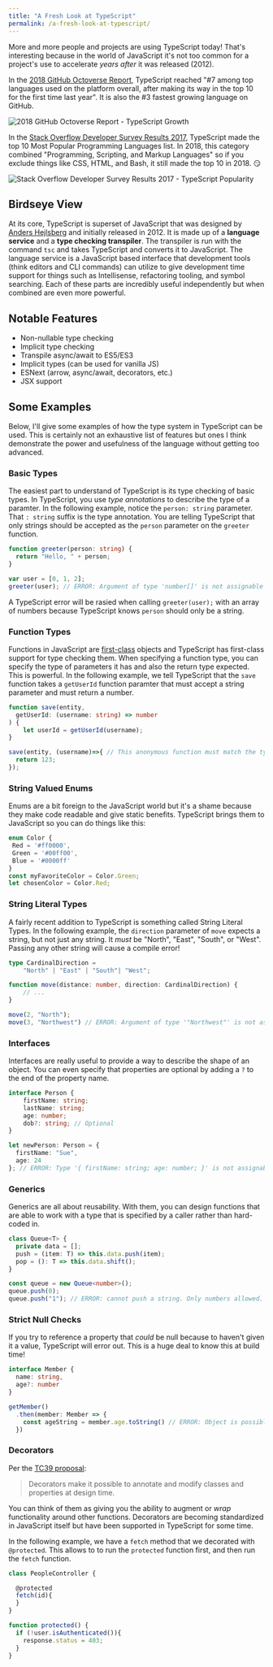 ```yaml
---
title: "A Fresh Look at TypeScript"
permalink: /a-fresh-look-at-typescript/
---
```


More and more people and projects are using TypeScript today!  That's interesting because in the world of JavaScript it's not too common for a project's use to accelerate _years after_ it was released (2012).  

In the [2018 GitHub Octoverse Report](https://octoverse.github.com/), TypeScript reached "#7 among top languages used on the platform overall, after making its way in the top 10 for the first time last year".  It is also the #3 fastest growing language on GitHub.

![2018 GitHub Octoverse Report - TypeScript Growth](/media/github-typescript.png)

In the [Stack Overflow Developer Survey Results 2017](https://insights.stackoverflow.com/survey/2017), TypeScript made the top 10 Most Popular Programming Languages list.  In 2018, this category combined "Programming, Scripting, and Markup Languages" so if you exclude things like CSS, HTML, and Bash, it still made the top 10 in 2018. 😏

![Stack Overflow Developer Survey Results 2017 - TypeScript Popularity](/media/stackoverflow-typescript.png)

## Birdseye View

At its core, TypeScript is superset of JavaScript that was designed by [Anders Hejlsberg](https://en.wikipedia.org/wiki/Anders_Hejlsberg) and initially released in 2012.  It is made up of a  <strong>language service</strong> and a <strong>type checking transpiler</strong>.  The transpiler is run with the command `tsc` and takes TypeScript and converts it to JavaScript.  The language service is a JavaScript based interface that development tools (think editors and CLI commands) can utilize to give development time support for things such as Intellisense, refactoring tooling, and symbol searching.  Each of these parts are incredibly useful independently but when combined are even more powerful.

## Notable Features

- Non-nullable type checking
- Implicit type checking
- Transpile async/await to ES5/ES3
- Implicit types (can be used for vanilla JS)
- ESNext (arrow, async/await, decorators, etc.)
- JSX support

## Some Examples

Below, I'll give some examples of how the type system in TypeScript can be used.  This is certainly not an exhaustive list of features but ones I think demonstrate the power and usefulness of the language without getting too advanced.

### Basic Types

The easiest part to understand of TypeScript is its type checking of basic types.  In TypeScript, you use _type annotations_ to describe the type of a paramter.  In the following example, notice the `person: string` parameter.  That `: string` suffix is the type annotation.  You are telling TypeScript that only strings should be accepted as the `person` parameter on the `greeter` function.


```typescript
function greeter(person: string) {
  return "Hello, " + person;
}

var user = [0, 1, 2];
greeter(user); // ERROR: Argument of type 'number[]' is not assignable to parameter of type 'string'.
```

A TypeScript error will be rasied when calling `greeter(user);` with an array of numbers because TypeScript knows `person` should only be a string.

### Function Types

Functions in JavaScript are [first-class](https://developer.mozilla.org/en-US/docs/Glossary/First-class_Function) objects and TypeScript has first-class support for type checking them.  When specifying a function type, you can specify the type of parameters it has and also the return type expected.  This is powerful.  In the following example, we tell TypeScript that the `save` function takes a `getUserId` function paramter that must accept a string parameter and must return a number.

```typescript
function save(entity,
  getUserId: (username: string) => number
) {
    let userId = getUserId(username);
}

save(entity, (username)=>{ // This anonymous function must match the type struture!
  return 123;
});
```

### String Valued Enums

Enums are a bit foreign to the JavaScript world but it's a shame because they make code readable and give static benefits.  TypeScript brings them to JavaScript so you can do things like this:

```typescript
enum Color {
 Red = '#ff0000',
 Green = '#00ff00',
 Blue = '#0000ff'
}
const myFavoriteColor = Color.Green;
let chosenColor = Color.Red;
```

### String Literal Types

A fairly recent addition to TypeScript is something called String Literal Types.  In the following example, the `direction` parameter of `move` expects a string, but not just any string.  It _must_ be "North", "East", "South", or "West".  Passing any other string will cause a compile error!

```typescript
type CardinalDirection =
    "North" | "East" | "South"| "West";

function move(distance: number, direction: CardinalDirection) {
    // ...
}

move(2, "North");
move(3, "Northwest") // ERROR: Argument of type '"Northwest"' is not assignable to parameter of type 'CardinalDirection'.
```

### Interfaces

Interfaces are really useful to provide a way to describe the shape of an object.  You can even specify that properties are optional by adding a `?` to the end of the property name.

```typescript
interface Person {
    firstName: string;
    lastName: string;
    age: number;
    dob?: string; // Optional
}

let newPerson: Person = {
  firstName: "Sue", 
  age: 24
}; // ERROR: Type '{ firstName: string; age: number; }' is not assignable to type 'Person'.

```

### Generics

Generics are all about reusability.  With them, you can design functions that are able to work with a type that is specified by a caller rather than hard-coded in.
```typescript
class Queue<T> {
  private data = [];
  push = (item: T) => this.data.push(item);
  pop = (): T => this.data.shift();
}

const queue = new Queue<number>();
queue.push(0);
queue.push("1"); // ERROR: cannot push a string. Only numbers allowed.
```

### Strict Null Checks

If you try to reference a property that _could_ be null because to haven't given it a value, TypeScript will error out.  This is a huge deal to know this at build time!

```typescript
interface Member {
  name: string,
  age?: number
}

getMember()
  .then(member: Member => {
    const ageString = member.age.toString() // ERROR: Object is possibly 'undefined'
  })
```

### Decorators

Per the [TC39 proposal](https://github.com/wycats/javascript-decorators#summary):
> Decorators make it possible to annotate and modify classes and properties at design time.

You can think of them as giving you the ability to augment or _wrap_ functionality around other functions.  Decorators are becoming standardized in JavaScript itself but have been supported in TypeScript for some time.

In the following example, we have a `fetch` method that we decorated with `@protected`.  This allows to to run the `protected` function first, and then run the `fetch` function.

```typescript
class PeopleController {

  @protected
  fetch(id){
  }
}

function protected() {
  if (!user.isAuthenticated()){
    response.status = 403;
  }
}
```
